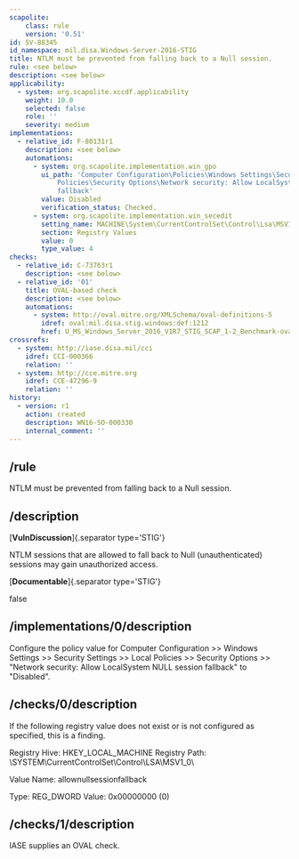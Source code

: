 ```yaml
---
scapolite:
    class: rule
    version: '0.51'
id: SV-88345
id_namespace: mil.disa.Windows-Server-2016-STIG
title: NTLM must be prevented from falling back to a Null session.
rule: <see below>
description: <see below>
applicability:
  - system: org.scapolite.xccdf.applicability
    weight: 10.0
    selected: false
    role: ''
    severity: medium
implementations:
  - relative_id: F-80131r1
    description: <see below>
    automations:
      - system: org.scapolite.implementation.win_gpo
        ui_path: 'Computer Configuration\Policies\Windows Settings\Security Settings\Local
            Policies\Security Options\Network security: Allow LocalSystem NULL session
            fallback'
        value: Disabled
        verification_status: Checked.
      - system: org.scapolite.implementation.win_secedit
        setting_name: MACHINE\System\CurrentControlSet\Control\Lsa\MSV1_0\AllowNullSessionFallback
        section: Registry Values
        value: 0
        type_value: 4
checks:
  - relative_id: C-73763r1
    description: <see below>
  - relative_id: '01'
    title: OVAL-based check
    description: <see below>
    automations:
      - system: http://oval.mitre.org/XMLSchema/oval-definitions-5
        idref: oval:mil.disa.stig.windows:def:1212
        href: U_MS_Windows_Server_2016_V1R7_STIG_SCAP_1-2_Benchmark-oval.xml
crossrefs:
  - system: http://iase.disa.mil/cci
    idref: CCI-000366
    relation: ''
  - system: http://cce.mitre.org
    idref: CCE-47296-9
    relation: ''
history:
  - version: r1
    action: created
    description: WN16-SO-000330
    internal_comment: ''
---
```



## /rule

NTLM must be prevented from falling back to a Null session.

## /description

[**VulnDiscussion**]{.separator type='STIG'}

NTLM sessions that are allowed to fall back to Null (unauthenticated) sessions may gain unauthorized access.

[**Documentable**]{.separator type='STIG'}

false

## /implementations/0/description

Configure the policy value for Computer Configuration >> Windows Settings >> Security Settings >> Local Policies >> Security Options >> "Network security: Allow LocalSystem NULL session fallback" to "Disabled".

## /checks/0/description

If the following registry value does not exist or is not configured as specified, this is a finding.

Registry Hive: HKEY_LOCAL_MACHINE
Registry Path: \SYSTEM\CurrentControlSet\Control\LSA\MSV1_0\

Value Name: allownullsessionfallback

Type: REG_DWORD
Value: 0x00000000 (0)

## /checks/1/description

IASE supplies an OVAL check.

